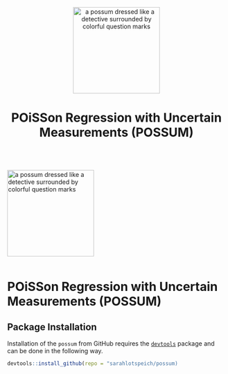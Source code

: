 <header>
    <img src="hex.png" width="200" title="a possum dressed like a detective surrounded by colorful question marks">
    <h1>POiSSon Regression with Uncertain Measurements (POSSUM)</h1>
  </header>

<p style="display:inline-block;">
  <img src="hex.png" width="200" title="a possum dressed like a detective surrounded by colorful question marks">
  <h1>POiSSon Regression with Uncertain Measurements (POSSUM)</h1>
</p>

## Package Installation

Installation of the `possum` from GitHub requires the
[`devtools`](https://www.r-project.org/nosvn/pandoc/devtools.html)
package and can be done in the following way.

``` r
devtools::install_github(repo = "sarahlotspeich/possum)
```
